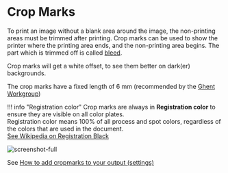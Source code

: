 # Crop Marks

To print an image without a blank area around the image, the non-printing areas must be trimmed after printing. Crop marks can be used to show the printer where the printing area ends, and the non-printing area begins. The part which is trimmed off is called [bleed](../../../GraFx-Studio/concepts/bleed/).

Crop marks will get a white offset, to see them better on dark(er) backgrounds.

The crop marks have a fixed length of 6 mm (recommended by the [Ghent Workgroup](https://gwg.org/))

!!! info "Registration color"
    Crop marks are always in **Registration color** to ensure they are visible on all color plates.  
    Registration color means 100% of all process and spot colors, regardless of the colors that are used in the document.  
    [See Wikipedia on Registration Black](https://en.wikipedia.org/wiki/Printing_registration#Registration_black)

![screenshot-full](cm02.png)

See [How to add cropmarks to your output (settings)](../../../GraFx-Studio/guides/output/settings/#crop-marks)
